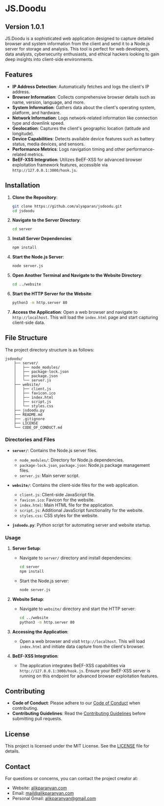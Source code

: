 # JS.Doodu

## Version 1.0.1

JS.Doodu is a sophisticated web application designed to capture detailed browser and system information from the client and send it to a Node.js server for storage and analysis. This tool is perfect for web developers, data analysts, cybersecurity enthusiasts, and ethical hackers looking to gain deep insights into client-side environments.

## Features

- **IP Address Detection**: Automatically fetches and logs the client's IP address.
- **Browser Information**: Collects comprehensive browser details such as name, version, language, and more.
- **System Information**: Gathers data about the client's operating system, platform, and hardware.
- **Network Information**: Logs network-related information like connection type and downlink speed.
- **Geolocation**: Captures the client's geographic location (latitude and longitude).
- **Device Capabilities**: Detects available device features such as battery status, media devices, and sensors.
- **Performance Metrics**: Logs navigation timing and other performance-related metrics.
- **BeEF-XSS Integration**: Utilizes BeEF-XSS for advanced browser exploitation framework features, accessible via `http://127.0.0.1:3000/hook.js`.

## Installation

1. **Clone the Repository**:
    ```sh
    git clone https://github.com/alyaparan/jsdoodu.git
    cd jsdoodu
    ```

2. **Navigate to the Server Directory**:
    ```sh
    cd server
    ```

3. **Install Server Dependencies**:
    ```sh
    npm install
    ```

4. **Start the Node.js Server**:
    ```sh
    node server.js
    ```

5. **Open Another Terminal and Navigate to the Website Directory**:
    ```sh
    cd ../website
    ```

6. **Start the HTTP Server for the Website**:
    ```sh
    python3 -m http.server 80
    ```

7. **Access the Application**:
   Open a web browser and navigate to `http://localhost`. This will load the `index.html` page and start capturing client-side data.

## File Structure

The project directory structure is as follows:

    jsdoodu/
        ├── server/
        │   ├── node_modules/
        │   ├── package-lock.json
        │   ├── package.json
        │   └── server.js
        ├── website/
        │   ├── client.js
        │   ├── favicon.ico
        │   ├── index.html
        │   ├── script.js
        │   └── styles.css
        ├── jsdoodu.py
        ├── README.md
        ├── .gitignore
        ├── LICENSE
        └── CODE_OF_CONDUCT.md

### Directories and Files

- **`server/`**: Contains the Node.js server files.
  - `node_modules/`: Directory for Node.js dependencies.
  - `package-lock.json`, `package.json`: Node.js package management files.
  - `server.js`: Main server script.

- **`website/`**: Contains the client-side files for the web application.
  - `client.js`: Client-side JavaScript file.
  - `favicon.ico`: Favicon for the website.
  - `index.html`: Main HTML file for the application.
  - `script.js`: Additional JavaScript functionality for the website.
  - `styles.css`: CSS styles for the website.

- **`jsdoodu.py`**: Python script for automating server and website startup.

### Usage

1. **Server Setup**:
   - Navigate to `server/` directory and install dependencies:
     ```sh
     cd server
     npm install
     ```
   - Start the Node.js server:
     ```sh
     node server.js
     ```

2. **Website Setup**:
   - Navigate to `website/` directory and start the HTTP server:
     ```sh
     cd ../website
     python3 -m http.server 80
     ```

3. **Accessing the Application**:
   - Open a web browser and visit `http://localhost`. This will load `index.html` and initiate data capture from the client's browser.

4. **BeEF-XSS Integration**:
   - The application integrates BeEF-XSS capabilities via `http://127.0.0.1:3000/hook.js`. Ensure your BeEF-XSS server is running on this endpoint for advanced browser exploitation features.

## Contributing

- **Code of Conduct**: Please adhere to our [Code of Conduct](CODE_OF_CONDUCT.md) when contributing.
- **Contributing Guidelines**: Read the [Contributing Guidelines](CONTRIBUTING.md) before submitting pull requests.

## License

This project is licensed under the MIT License. See the [LICENSE](LICENSE) file for details.

## Contact

For questions or concerns, you can contact the project creator at:
- Website: [alikparanyan.com](http://www.alikparanyan.com)
- Email: [mail@alikparanyan.com](mailto:mail@alikparanyan.com)
- Personal Gmail: [alikparanyan@gmail.com](mailto:alikparanyan@gmail.com)
